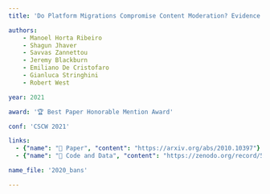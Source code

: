 ```yaml
---
title: 'Do Platform Migrations Compromise Content Moderation? Evidence from r/The_Donald and r/Incels'

authors:
    - Manoel Horta Ribeiro
    - Shagun Jhaver
    - Savvas Zannettou
    - Jeremy Blackburn
    - Emiliano De Cristofaro
    - Gianluca Stringhini
    - Robert West

year: 2021

award: '🏆 Best Paper Honorable Mention Award'

conf: 'CSCW 2021'

links:
  - {"name": "📜 Paper", "content": "https://arxiv.org/abs/2010.10397"}
  - {"name": "🔗️ Code and Data", "content": "https://zenodo.org/record/5171068"}

name_file: '2020_bans'

---
```

